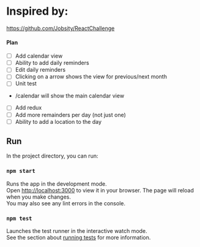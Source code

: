 # Inspired by:
https://github.com/Jobsity/ReactChallenge

#### Plan

- [ ] Add calendar view
- [ ] Ability to add daily reminders
- [ ] Edit daily reminders
- [ ] Clicking on a arrow shows the view for previous/next month
- [ ] Unit test
- /calendar will show the main calendar view
- [ ] Add redux
- [ ] Add more remainders per day (not just one)
- [ ] Ability to add a location to the day

## Run
In the project directory, you can run:
### `npm start`
Runs the app in the development mode.\
Open [http://localhost:3000](http://localhost:3000) to view it in your browser.
The page will reload when you make changes.\
You may also see any lint errors in the console.
### `npm test`
Launches the test runner in the interactive watch mode.\
See the section about [running tests](https://facebook.github.io/create-react-app/docs/running-tests) for more information.
